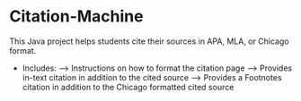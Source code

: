 # Citation-Machine
This Java project helps students cite their sources in APA, MLA, or Chicago format.
- Includes:
  --> Instructions on how to format the citation page
  --> Provides in-text citation in addition to the cited source
  --> Provides a Footnotes citation in addition to the Chicago formatted cited source
